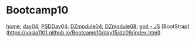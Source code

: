 # Bootcamp10
[home](https://vasia1101.github.io/Bootcamp10/dz1/index.html);
[day04](https://vasia1101.github.io/Bootcamp10/day04/index.html);
[PSDDay04](https://vasia1101.github.io/Bootcamp10/psd/index.html);
[DZmodule04](https://vasia1101.github.io/Bootcamp10/day05dz/index.html);
[DZmodule08](https://vasia1101.github.io/Bootcamp10//day12/dz08/index.html);
[goit - JS](https://vasia1101.github.io/Bootcamp10/GoIT%20-%20JS/Finish_Project/index.html)
[BootStrap] (https://vasia1101.github.io/Bootcamp10/day15/dz09/index.html)
